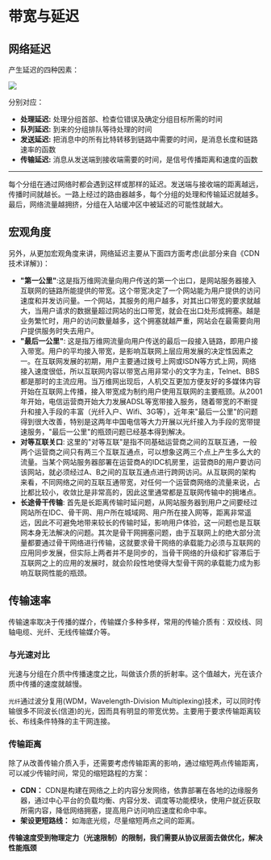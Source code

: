 # 带宽与延迟

## 网络延迟
产生延迟的四种因素：

![](http://7xsi10.com1.z0.glb.clouddn.com/%E5%B1%8F%E5%B9%95%E5%BF%AB%E7%85%A7%202017-12-12%20%E4%B8%8B%E5%8D%887.36.29.png)

分别对应：
* **处理延迟:** 处理分组首部、检查位错误及确定分组目标所需的时间
* **队列延迟:** 到来的分组排队等待处理的时间
* **发送延迟:** 把消息中的所有比特转移到链路中需要的时间，是消息长度和链路速率的函数
* **传输延迟:** 消息从发送端到接收端需要的时间，是信号传播距离和速度的函数

---
每个分组在通过网络时都会遇到这样或那样的延迟。发送端与接收端的距离越远， 传播时间就越长。一路上经过的路由器越多，每个分组的处理和传输延迟就越多。 最后，网络流量越拥挤，分组在入站缓冲区中被延迟的可能性就越大。

## 宏观角度
另外，从更加宏观角度来讲，网络延迟主要从下面四方面考虑(此部分来自《CDN技术详解》)：

* **"第一公里"**:这是指万维网流量向用户传送的第一个出口，是网站服务器接入互联网的链路所能提供的带宽。这个带宽决定了一个网站能为用户提供的访问速度和并发访问量。一个网站，其服务的用户越多，对其出口带宽的要求就越大，当用户请求的数据量超过网站的出口带宽，就会在出口处形成拥塞。越是业务繁忙时，用户的访问数量越多，这个拥塞就越严重，网站会在最需要向用户提供服务时失去用户。
* **"最后一公里"**: 这是指万维网流量向用户传送的最后一段接入链路，即用户接入带宽。用户的平均接入带宽，是影响互联网上层应用发展的决定性因素之一。在互联网发展的初期，用户主要通过拨号上网或ISDN等方式上网，网络接入速度很低，所以互联网内容以带宽占用非常小的文字为主，Telnet、BBS都是那时的主流应用。当万维网出现后，人机交互更加方便友好的多媒体内容开始在互联网上传播，接入带宽成为制约用户使用互联网的主要瓶颈。从2001年开始，电信运营商开始大力发展ADSL等宽带接入服务，随着带宽的不断提升和接入手段的丰富（光纤入户、Wifi、3G等），近年来"最后一公里"的问题得到很大改善，特别是这两年中国电信等大力开展以光纤接入为手段的宽带提速服务，"最后一公里"的瓶颈问题已经基本得到解决。
* **对等互联关口**: 这里的"对等互联"是指不同基础运营商之间的互联互通，一般两个运营商之间只有两三个互联互通点，可以想象这两三个点上产生多么大的流量。当某个网站服务器部署在运营商A的IDC机房里，运营商B的用户要访问该网站，就必须经过A、B之间的互联互通点进行跨网访问。从互联网的架构来看，不同网络之间的互联互通带宽，对任何一个运营商网络的流量来说，占比都比较小，收敛比是非常高的，因此这里通常都是互联网传输中的拥堵点。
* **长途骨干传输**: 首先是长距离传输时延问题，从网站服务器到用户之间要经过网站所在IDC、骨干网、用户所在城域网、用户所在接入网等，距离非常遥远，因此不可避免地带来较长的传输时延，影响用户体验，这一问题也是互联网本身无法解决的问题。其次是骨干网拥塞问题，由于互联网上的绝大部分流量都要通过骨干网络进行传输，这就要求骨干网络的承载能力必须与互联网的应用同步发展，但实际上两者并不是同步的，当骨干网络的升级和扩容滞后于互联网之上的应用的发展时，就会阶段性地使得大型骨干网的承载能力成为影响互联网性能的瓶颈。

## 传输速率
传输速率取决于传播的媒介，传输媒介多种多样，常用的传输介质有：双绞线、同轴电缆、光纤、无线传输媒介等。

### 与光速对比
光速与分组在介质中传播速度之比，叫做该介质的折射率。这个值越大，光在该介质中传播的速度就越慢。

`光纤`通过波分复用(WDM，Wavelength-Division Multiplexing)技术，可以同时传输很多不同波长(信道)的光，因而具有明显的带宽优势。主要用于要求传输距离较长、布线条件特殊的主干网连接。

### 传输距离
除了从改善传输介质入手，还需要考虑传输距离的影响，通过缩短两点传输距离，可以减少传输时间，常见的缩短路程的方案：

* **CDN：** CDN是构建在网络之上的内容分发网络，依靠部署在各地的边缘服务器，通过中心平台的负载均衡、内容分发、调度等功能模块，使用户就近获取所需内容，降低网络拥塞，提高用户访问响应速度和命中率。
* **架设更短路线：** 如海底光缆，尽量缩短两点之间的距离。

**传输速度受到物理定力（光速限制）的限制，我们需要从协议层面去做优化，解决性能瓶颈**